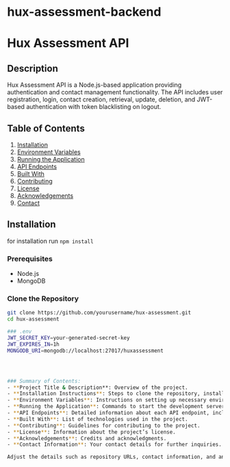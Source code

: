 # hux-assessment-backend
# Hux Assessment API

## Description
Hux Assessment API is a Node.js-based application providing authentication and contact management functionality. The API includes user registration, login, contact creation, retrieval, update, deletion, and JWT-based authentication with token blacklisting on logout.

## Table of Contents
1. [Installation](#installation)
2. [Environment Variables](#environment-variables)
3. [Running the Application](#running-the-application)
4. [API Endpoints](#api-endpoints)
5. [Built With](#built-with)
6. [Contributing](#contributing)
7. [License](#license)
8. [Acknowledgements](#acknowledgements)
9. [Contact](#contact)

## Installation
for installation run `npm install`
### Prerequisites
- Node.js
- MongoDB

### Clone the Repository
```bash
git clone https://github.com/yourusername/hux-assessment.git
cd hux-assessment

### .env
JWT_SECRET_KEY=your-generated-secret-key
JWT_EXPIRES_IN=1h
MONGODB_URI=mongodb://localhost:27017/huxassessment




### Summary of Contents:
- **Project Title & Description**: Overview of the project.
- **Installation Instructions**: Steps to clone the repository, install dependencies, and run the application.
- **Environment Variables**: Instructions on setting up necessary environment variables in the `.env` file.
- **Running the Application**: Commands to start the development server.
- **API Endpoints**: Detailed information about each API endpoint, including request methods, paths, and sample request bodies.
- **Built With**: List of technologies used in the project.
- **Contributing**: Guidelines for contributing to the project.
- **License**: Information about the project’s license.
- **Acknowledgements**: Credits and acknowledgments.
- **Contact Information**: Your contact details for further inquiries.

Adjust the details such as repository URLs, contact information, and any additional setup steps based on your specific project setup.
